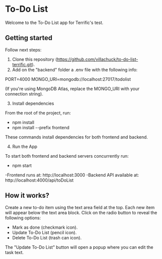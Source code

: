 # To-Do List

Welcome to the To-Do List app for Terrific's test.

## Getting started

Follow next steps:

1. Clone this repository (https://github.com/villachuck/to-do-list-terrific.git).
2. Add on the "backend" folder a .env file with the following info:

PORT=4000
MONGO_URI=mongodb://localhost:27017/todolist

(If you're using MongoDB Atlas, replace the MONGO_URI with your connection string).

3. Install dependencies

From the root of the project, run:

* npm install
* npm install --prefix frontend

These commands install dependencies for both frontend and backend.

4. Run the App

To start both frontend and backend servers concurrently run: 

* npm start

-Frontend runs at: http://localhost:3000
-Backend API available at: http://localhost:4000/api/toDoList

## How it works?

Create a new to-do item using the text area field at the top.
Each new item will appear below the text area block.
Click on the radio button to reveal the following options:

* Mark as done (checkmark icon).
* Update To-Do List (pencil icon).
* Delete To-Do List (trash can icon).

The "Update To-Do List" button will open a popup where you can edit the task text.
